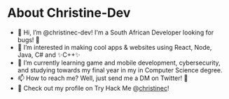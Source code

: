 # About Christine-Dev

- 👋 Hi, I’m @christinec-dev! I'm a South African Developer looking for bugs! 🔎
- 👀 I’m interested in making cool apps & websites using React, Node, Java, C# and ✨C++✨
- 🌱 I’m currently learning game and mobile development, cybersecurity, and studying towards my final year in my in Computer Science degree.
- 📫 How to reach me? Well, just send me a DM on Twitter! 💌
- 👾 Check out my profile on Try Hack Me @[christinec](https://tryhackme.com/p/christinec)!
